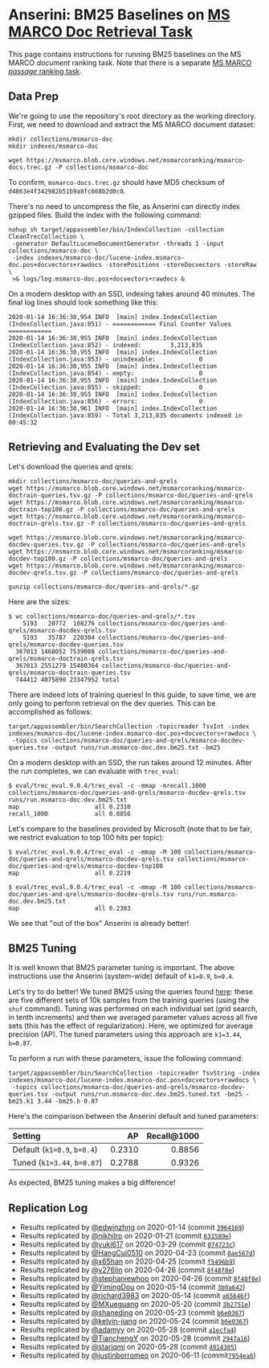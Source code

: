 # Anserini: BM25 Baselines on [MS MARCO Doc Retrieval Task](https://github.com/microsoft/TREC-2019-Deep-Learning)

This page contains instructions for running BM25 baselines on the MS MARCO *document* ranking task.
Note that there is a separate [MS MARCO *passage* ranking task](experiments-msmarco-passage.md).

## Data Prep

We're going to use the repository's root directory as the working directory.
First, we need to download and extract the MS MARCO document dataset:

```
mkdir collections/msmarco-doc
mkdir indexes/msmarco-doc

wget https://msmarco.blob.core.windows.net/msmarcoranking/msmarco-docs.trec.gz -P collections/msmarco-doc
```

To confirm, `msmarco-docs.trec.gz` should have MD5 checksum of `d4863e4f342982b51b9a8fc668b2d0c0`.

There's no need to uncompress the file, as Anserini can directly index gzipped files.
Build the index with the following command:

```
nohup sh target/appassembler/bin/IndexCollection -collection CleanTrecCollection \
 -generator DefaultLuceneDocumentGenerator -threads 1 -input collections/msmarco-doc \
 -index indexes/msmarco-doc/lucene-index.msmarco-doc.pos+docvectors+rawdocs -storePositions -storeDocvectors -storeRaw \
 >& logs/log.msmarco-doc.pos+docvectors+rawdocs &
```

On a modern desktop with an SSD, indexing takes around 40 minutes.
The final log lines should look something like this:

```
2020-01-14 16:36:30,954 INFO  [main] index.IndexCollection (IndexCollection.java:851) - ============ Final Counter Values ============
2020-01-14 16:36:30,955 INFO  [main] index.IndexCollection (IndexCollection.java:852) - indexed:        3,213,835
2020-01-14 16:36:30,955 INFO  [main] index.IndexCollection (IndexCollection.java:853) - unindexable:            0
2020-01-14 16:36:30,955 INFO  [main] index.IndexCollection (IndexCollection.java:854) - empty:                  0
2020-01-14 16:36:30,955 INFO  [main] index.IndexCollection (IndexCollection.java:855) - skipped:                0
2020-01-14 16:36:30,955 INFO  [main] index.IndexCollection (IndexCollection.java:856) - errors:                 0
2020-01-14 16:36:30,961 INFO  [main] index.IndexCollection (IndexCollection.java:859) - Total 3,213,835 documents indexed in 00:45:32
```

## Retrieving and Evaluating the Dev set

Let's download the queries and qrels:

```
mkdir collections/msmarco-doc/queries-and-qrels
wget https://msmarco.blob.core.windows.net/msmarcoranking/msmarco-doctrain-queries.tsv.gz -P collections/msmarco-doc/queries-and-qrels
wget https://msmarco.blob.core.windows.net/msmarcoranking/msmarco-doctrain-top100.gz -P collections/msmarco-doc/queries-and-qrels
wget https://msmarco.blob.core.windows.net/msmarcoranking/msmarco-doctrain-qrels.tsv.gz -P collections/msmarco-doc/queries-and-qrels

wget https://msmarco.blob.core.windows.net/msmarcoranking/msmarco-docdev-queries.tsv.gz -P collections/msmarco-doc/queries-and-qrels
wget https://msmarco.blob.core.windows.net/msmarcoranking/msmarco-docdev-top100.gz -P collections/msmarco-doc/queries-and-qrels
wget https://msmarco.blob.core.windows.net/msmarcoranking/msmarco-docdev-qrels.tsv.gz -P collections/msmarco-doc/queries-and-qrels

gunzip collections/msmarco-doc/queries-and-qrels/*.gz
```

Here are the sizes:

```
$ wc collections/msmarco-doc/queries-and-qrels/*.tsv
    5193   20772  108276 collections/msmarco-doc/queries-and-qrels/msmarco-docdev-qrels.tsv
    5193   35787  220304 collections/msmarco-doc/queries-and-qrels/msmarco-docdev-queries.tsv
  367013 1468052 7539008 collections/msmarco-doc/queries-and-qrels/msmarco-doctrain-qrels.tsv
  367013 2551279 15480364 collections/msmarco-doc/queries-and-qrels/msmarco-doctrain-queries.tsv
  744412 4075890 23347952 total
```

There are indeed lots of training queries!
In this guide, to save time, we are only going to perform retrieval on the dev queries.
This can be accomplished as follows:

```
target/appassembler/bin/SearchCollection -topicreader TsvInt -index indexes/msmarco-doc/lucene-index.msmarco-doc.pos+docvectors+rawdocs \
 -topics collections/msmarco-doc/queries-and-qrels/msmarco-docdev-queries.tsv -output runs/run.msmarco-doc.dev.bm25.txt -bm25
```

On a modern desktop with an SSD, the run takes around 12 minutes.
After the run completes, we can evaluate with `trec_eval`:

```
$ eval/trec_eval.9.0.4/trec_eval -c -mmap -mrecall.1000 collections/msmarco-doc/queries-and-qrels/msmarco-docdev-qrels.tsv runs/run.msmarco-doc.dev.bm25.txt
map                   	all	0.2310
recall_1000           	all	0.8856
```

Let's compare to the baselines provided by Microsoft (note that to be fair, we restrict evaluation to top 100 hits per topic):

```
$ eval/trec_eval.9.0.4/trec_eval -c -mmap -M 100 collections/msmarco-doc/queries-and-qrels/msmarco-docdev-qrels.tsv collections/msmarco-doc/queries-and-qrels/msmarco-docdev-top100
map                   	all	0.2219

$ eval/trec_eval.9.0.4/trec_eval -c -mmap -M 100 collections/msmarco-doc/queries-and-qrels/msmarco-docdev-qrels.tsv runs/run.msmarco-doc.dev.bm25.txt
map                   	all	0.2303
```

We see that "out of the box" Anserini is already better!

## BM25 Tuning

It is well known that BM25 parameter tuning is important.
The above instructions use the Anserini (system-wide) default of `k1=0.9`, `b=0.4`.

Let's try to do better!
We tuned BM25 using the queries found [here](https://github.com/castorini/Anserini-data/tree/master/MSMARCO): these are five different sets of 10k samples from the training queries (using the `shuf` command).
Tuning was performed on each individual set (grid search, in tenth increments) and then we averaged parameter values across all five sets (this has the effect of regularization).
Here, we optimized for average precision (AP).
The tuned parameters using this approach are `k1=3.44`, `b=0.87`.

To perform a run with these parameters, issue the following command:

```
target/appassembler/bin/SearchCollection -topicreader TsvString -index indexes/msmarco-doc/lucene-index.msmarco-doc.pos+docvectors+rawdocs \
 -topics collections/msmarco-doc/queries-and-qrels/msmarco-docdev-queries.tsv -output runs/run.msmarco-doc.dev.bm25.tuned.txt -bm25 -bm25.k1 3.44 -bm25.b 0.87
```

Here's the comparison between the Anserini default and tuned parameters:

Setting                     | AP     | Recall@1000 |
:---------------------------|-------:|------------:|
Default (`k1=0.9`, `b=0.4`) | 0.2310 | 0.8856
Tuned (`k1=3.44`, `b=0.87`) | 0.2788 | 0.9326

As expected, BM25 tuning makes a big difference!

## Replication Log

+ Results replicated by [@edwinzhng](https://github.com/edwinzhng) on 2020-01-14 (commit [`3964169`](https://github.com/castorini/anserini/commit/3964169bf82a3783f9298907d9794f0bddf306f0))
+ Results replicated by [@nikhilro](https://github.com/nikhilro) on 2020-01-21 (commit [`631589e`](https://github.com/castorini/anserini/commit/631589e9e08326373f46555e007e6c302c19126d))
+ Results replicated by [@yuki617](https://github.com/yuki617) on 2020-03-29 (commit [`074723c`](https://github.com/castorini/anserini/commit/074723cbb10660fb9be2bfe6325739ab5fe0dd8d))
+ Results replicated by [@HangCui0510](https://github.com/HangCui0510) on 2020-04-23 (commit [`0ae567d`](https://github.com/castorini/anserini/commit/0ae567df5c8a70ac211efd958c9ca1ff609ff782))
+ Results replicated by [@x65han](https://github.com/x65han) on 2020-04-25 (commit [`f5496b9`](https://github.com/castorini/anserini/commit/f5496b905246084070f959e59626c6323210c3f2))
+ Results replicated by [@y276lin](https://github.com/y276lin) on 2020-04-26 (commit [`8f48f8e`](https://github.com/castorini/anserini/commit/8f48f8e40a37e5f6b5910a3a3b5c050a0f9be914))
+ Results replicated by [@stephaniewhoo](http://github.com/stephaniewhoo) on 2020-04-26 (commit [`8f48f8e`](https://github.com/castorini/anserini/commit/8f48f8e40a37e5f6b5910a3a3b5c050a0f9be914))
+ Results replicated by [@YimingDou](https://github.com/YimingDou) on 2020-05-14 (commit [`3b0a642`](https://github.com/castorini/anserini/commit/3b0a6420e49863d9fe5908cf6e99582eb2d2882e))
+ Results replicated by [@richard3983](https://github.com/richard3983) on 2020-05-14 (commit [`a65646f`](https://github.com/castorini/anserini/commit/a65646fe203bf5c9c32189a56082d6f4d3bc340d))
+ Results replicated by [@MXueguang](https://github.com/MXueguang) on 2020-05-20 (commit [`3b2751e`](https://github.com/castorini/anserini/commit/3b2751e2d02a9d530e1c3d30b91083faeece8982))
+ Results replicated by [@shaneding](https://github.com/shaneding) on 2020-05-23 (commit [`b6e0367`](https://github.com/castorini/anserini/commit/b6e0367ef4e2b4fce9d81c8397ef1188e35971e7))
+ Results replicated by [@kelvin-jiang](https://github.com/kelvin-jiang) on 2020-05-24 (commit [`b6e0367`](https://github.com/castorini/anserini/commit/b6e0367ef4e2b4fce9d81c8397ef1188e35971e7))
+ Results replicated by [@adamyy](https://github.com/adamyy) on 2020-05-28 (commit [`a1ecfa4`](https://github.com/castorini/anserini/commit/a1ecfa4aa38fb8a0cf41575d47629ba1c69228fb))
+ Results replicated by [@TianchengY](https://github.com/TianchengY) on 2020-05-28 (commit [`2947a16`](https://github.com/castorini/anserini/commit/2947a1622efae35637b83e321aba8e6fccd43489))
+ Results replicated by [@stariqmi](https://github.com/stariqmi) on 2020-05-28 (commit [`4914305`](https://github.com/castorini/anserini/commit/455169ea6a09f637817a6c4b4f6837dcc845f5f7))
+ Results replicated by [@justinborromeo](https://github.com/justinborromeo) on 2020-06-11 (commit[`7954eab`](https://github.com/castorini/anserini/commit/7954eab43f17bb8d254987d5873933c0b9596bb4))
